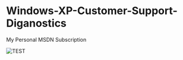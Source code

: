 # Windows-XP-Customer-Support-Diganostics
My Personal MSDN Subscription

![TEST](VirtualBox_Microsoft_Windows_XP_32-bit_08_10_2025_16_48_06.png "SymchkTest")
